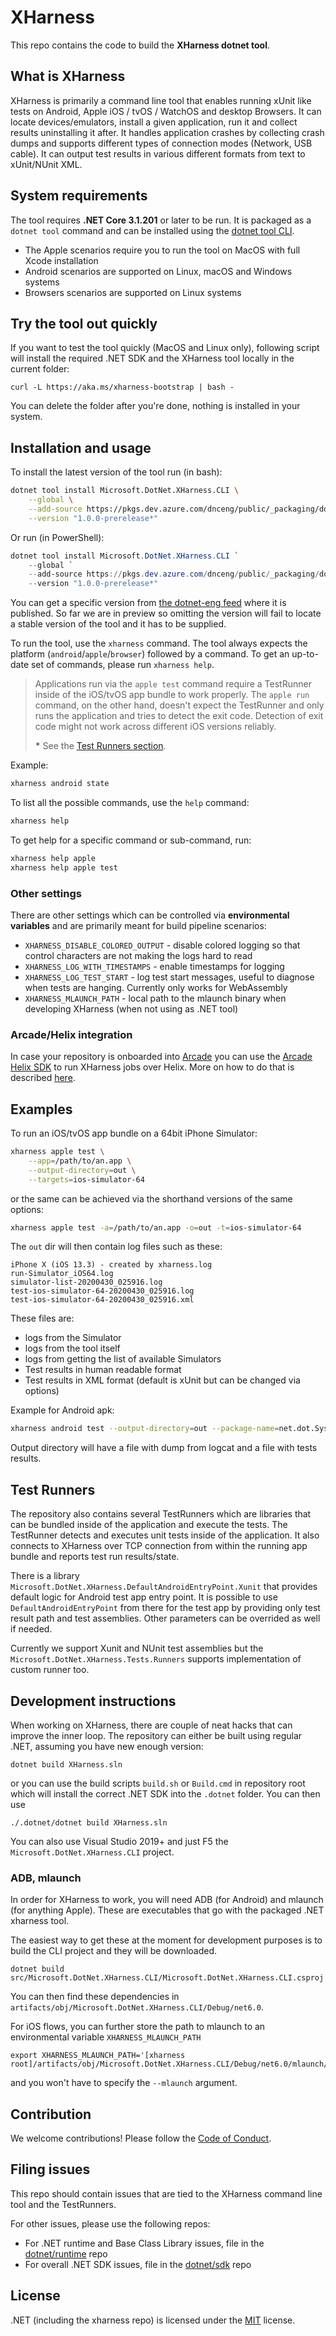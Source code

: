 # XHarness

This repo contains the code to build the **XHarness dotnet tool**.

## What is XHarness

XHarness is primarily a command line tool that enables running xUnit like tests on Android, Apple iOS / tvOS / WatchOS and desktop Browsers.
It can locate devices/emulators, install a given application, run it and collect results uninstalling it after.
It handles application crashes by collecting crash dumps and supports different types of connection modes (Network, USB cable).
It can output test results in various different formats from text to xUnit/NUnit XML.

## System requirements

The tool requires **.NET Core 3.1.201** or later to be run. It is packaged as a `dotnet tool` command and can be installed using the [dotnet tool CLI](https://docs.microsoft.com/en-us/dotnet/core/tools/).

- The Apple scenarios require you to run the tool on MacOS with full Xcode installation
- Android scenarios are supported on Linux, macOS and Windows systems
- Browsers scenarios are supported on Linux systems

## Try the tool out quickly

If you want to test the tool quickly (MacOS and Linux only), following script will install the required .NET SDK and the XHarness tool locally in the current folder:
```
curl -L https://aka.ms/xharness-bootstrap | bash -
```

You can delete the folder after you're done, nothing is installed in your system.

## Installation and usage

To install the latest version of the tool run (in bash):

```bash
dotnet tool install Microsoft.DotNet.XHarness.CLI \
    --global \
    --add-source https://pkgs.dev.azure.com/dnceng/public/_packaging/dotnet-eng/nuget/v3/index.json \
    --version "1.0.0-prerelease*"
```

Or run (in PowerShell):

```powershell
dotnet tool install Microsoft.DotNet.XHarness.CLI `
    --global `
    --add-source https://pkgs.dev.azure.com/dnceng/public/_packaging/dotnet-eng/nuget/v3/index.json `
    --version "1.0.0-prerelease*"
```

You can get a specific version from [the dotnet-eng feed](https://dev.azure.com/dnceng/public/_packaging?_a=package&feed=dotnet-eng&view=versions&package=Microsoft.DotNet.XHarness.CLI&protocolType=NuGet) where it is published.
So far we are in preview so omitting the version will fail to locate a stable version of the tool and it has to be supplied.

To run the tool, use the `xharness` command. The tool always expects the platform (`android`/`apple`/`browser`) followed by a command. To get an up-to-date set of commands, please run `xharness help`.

> Applications run via the `apple test` command require a TestRunner inside of the iOS/tvOS app bundle to work properly.
The `apple run` command, on the other hand, doesn't expect the TestRunner and only runs the application and tries to detect the exit code. Detection of exit code might not work across different iOS versions reliably.
>
> **\*** See the [Test Runners section](#test-runners).

Example:

```bash
xharness android state
```

To list all the possible commands, use the `help` command:

```bash
xharness help
```

To get help for a specific command or sub-command, run:

```bash
xharness help apple
xharness help apple test
```

### Other settings

There are other settings which can be controlled via **environmental variables** and are primarily meant for build pipeline scenarios:

- `XHARNESS_DISABLE_COLORED_OUTPUT` - disable colored logging so that control characters are not making the logs hard to read
- `XHARNESS_LOG_WITH_TIMESTAMPS` - enable timestamps for logging
- `XHARNESS_LOG_TEST_START` - log test start messages, useful to diagnose when tests are hanging. Currently only works for WebAssembly
- `XHARNESS_MLAUNCH_PATH` - local path to the mlaunch binary when developing XHarness (when not using as .NET tool)

### Arcade/Helix integration

In case your repository is onboarded into [Arcade](https://github.com/dotnet/arcade) you can use the [Arcade Helix SDK](https://github.com/dotnet/arcade/tree/master/src/Microsoft.DotNet.Helix/Sdk) to run XHarness jobs over Helix. More on how to do that is described [here](https://github.com/dotnet/arcade/blob/master/src/Microsoft.DotNet.Helix/Sdk/tools/xharness-runner/Readme.md).

## Examples

To run an iOS/tvOS app bundle on a 64bit iPhone Simulator:

```bash
xharness apple test \
    --app=/path/to/an.app \
    --output-directory=out \
    --targets=ios-simulator-64
```

or the same can be achieved via the shorthand versions of the same options:

```bash
xharness apple test -a=/path/to/an.app -o=out -t=ios-simulator-64
```

The `out` dir will then contain log files such as these:
```console
iPhone X (iOS 13.3) - created by xharness.log
run-Simulator_iOS64.log
simulator-list-20200430_025916.log
test-ios-simulator-64-20200430_025916.log
test-ios-simulator-64-20200430_025916.xml
```

These files are:
- logs from the Simulator
- logs from the tool itself
- logs from getting the list of available Simulators
- Test results in human readable format
- Test results in XML format (default is xUnit but can be changed via options)

Example for Android apk:

```bash
xharness android test --output-directory=out --package-name=net.dot.System.Numerics.Vectors.Tests --app=/path/to/test.apk
```
Output directory will have a file with dump from logcat and a file with tests results.

## Test Runners

The repository also contains several TestRunners which are libraries that can be bundled inside of the application and execute the tests.
The TestRunner detects and executes unit tests inside of the application. It also connects to XHarness over TCP connection from within the running app bundle and reports test run results/state.

There is a library `Microsoft.DotNet.XHarness.DefaultAndroidEntryPoint.Xunit` that provides default logic for Android test app entry point.
It is possible to use `DefaultAndroidEntryPoint` from there for the test app by providing only test result path and test assemblies.
Other parameters can be overrided as well if needed.

Currently we support Xunit and NUnit test assemblies but the `Microsoft.DotNet.XHarness.Tests.Runners` supports implementation of custom runner too.

## Development instructions
When working on XHarness, there are couple of neat hacks that can improve the inner loop.
The repository can either be built using regular .NET, assuming you have new enough version:
```
dotnet build XHarness.sln
```
or you can use the build scripts `build.sh` or `Build.cmd` in repository root which will install the correct .NET SDK into the `.dotnet` folder.
You can then use
```
./.dotnet/dotnet build XHarness.sln
```

You can also use Visual Studio 2019+ and just F5 the `Microsoft.DotNet.XHarness.CLI` project.

### ADB, mlaunch
In order for XHarness to work, you will need ADB (for Android) and mlaunch (for anything Apple).
These are executables that go with the packaged .NET xharness tool.

The easiest way to get these at the moment for development purposes is to build the CLI project and they will be downloaded.
```
dotnet build src/Microsoft.DotNet.XHarness.CLI/Microsoft.DotNet.XHarness.CLI.csproj
```

You can then find these dependencies in `artifacts/obj/Microsoft.DotNet.XHarness.CLI/Debug/net6.0`.

For iOS flows, you can further store the path to mlaunch to an environmental variable `XHARNESS_MLAUNCH_PATH`
```
export XHARNESS_MLAUNCH_PATH='[xharness root]/artifacts/obj/Microsoft.DotNet.XHarness.CLI/Debug/net6.0/mlaunch/bin/mlaunch'
```
and you won't have to specify the `--mlaunch` argument.

## Contribution

We welcome contributions! Please follow the [Code of Conduct](CODE_OF_CONDUCT.md).

## Filing issues

This repo should contain issues that are tied to the XHarness command line tool and the TestRunners.

For other issues, please use the following repos:

- For .NET runtime and Base Class Library issues, file in the [dotnet/runtime](https://github.com/dotnet/runtime) repo
- For overall .NET SDK issues, file in the [dotnet/sdk](https://github.com/dotnet/sdk) repo

## License

.NET (including the xharness repo) is licensed under the [MIT](LICENSE.TXT) license.
